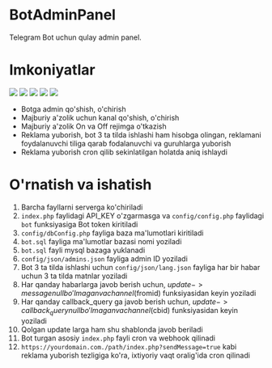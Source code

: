 # BotAdminPanel
Telegram Bot uchun qulay admin panel.
# Imkoniyatlar
![](https://okdeveloper.uz/okdeveloper/tgbots/bot/screens/photo_2022-08-26_11-02-15.jpg)
![](https://okdeveloper.uz/okdeveloper/tgbots/bot/screens/photo_2022-09-25_13-47-52.jpg)
![](https://okdeveloper.uz/okdeveloper/tgbots/bot/screens/photo_2022-08-26_11-03-20.jpg)
![](https://okdeveloper.uz/okdeveloper/tgbots/bot/screens/photo_2022-08-26_11-03-46.jpg)
![](https://okdeveloper.uz/okdeveloper/tgbots/bot/screens/photo_2022-09-19_18-47-24.jpg)
- Botga admin qo'shish, o'chirish
- Majburiy a'zolik uchun kanal qo'shish, o'chirish
- Majburiy a'zolik On va Off rejimga o'tkazish
- Reklama yuborish, bot 3 ta tilda ishlashi ham hisobga olingan, reklamani foydalanuvchi tiliga qarab fodalanuvchi va guruhlarga yuborish
- Reklama yuborish cron qilib sekinlatilgan holatda aniq ishlaydi
# O'rnatish va ishatish
1. Barcha fayllarni serverga ko'chiriladi
2. `index.php` faylidagi API_KEY o'zgarmasga va `config/config.php` faylidagi `bot` funksiyasiga Bot token kiritiladi
3. `config/dbConfig.php` fayliga baza ma'lumotlari kiritiladi
4. `bot.sql` fayliga ma'lumotlar bazasi nomi yoziladi
5. `bot.sql` fayli mysql bazaga yuklanadi
6. `config/json/admins.json` fayliga admin ID yoziladi
7. Bot 3 ta tilda ishlashi uchun `config/json/lang.json` fayliga har bir habar uchun 3 ta tilda matnlar yoziladi
8. Har qanday habarlarga javob berish uchun, $update->message null bo'lmagan va channel($fromid) funksiyasidan keyin yoziladi
9. Har qanday callback_query ga javob berish uchun, $update->callback_query null bo'lmagan va channel($cbid) funksiyasidan keyin yoziladi
10. Qolgan update larga ham shu shablonda javob beriladi
11. Bot turgan asosiy `index.php` fayli cron va webhook qilinadi
12. `https://yourdomain.com./path/index.php?sendMessage=true` kabi reklama yuborish tezligiga ko'ra, ixtiyoriy vaqt oralig'ida cron qilinadi  